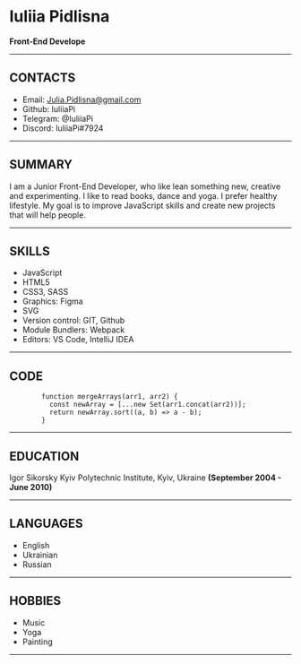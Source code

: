 # **Iuliia Pidlisna**

**Front-End Develope**

---

## CONTACTS
* Email: Julia.Pidlisna@gmail.com
* Github: IuliiaPi
* Telegram: @IuliiaPi
* Discord: IuliiaPi#7924

---

## SUMMARY
I am a Junior Front-End Developer, who like lean something new, creative and experimenting. I like to read books, dance and yoga. I prefer healthy lifestyle. My goal is to improve JavaScript skills and create new projects that will help people.

---

## SKILLS
* JavaScript
* HTML5
* CSS3, SASS
* Graphics: Figma
* SVG
* Version control: GIT, Github
* Module Bundlers: Webpack
* Editors: VS Code, IntelliJ IDEA

---

## CODE
            function mergeArrays(arr1, arr2) {
              const newArray = [...new Set(arr1.concat(arr2))];
              return newArray.sort((a, b) => a - b);
            } 

---

## EDUCATION
Igor Sikorsky Kyiv Polytechnic Institute, Kyiv, Ukraine **(September 2004 - June 2010)**

---

## LANGUAGES
* English
* Ukrainian
* Russian

---

## HOBBIES
* Music
* Yoga
* Painting

---
